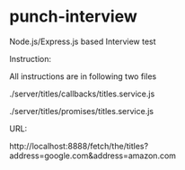 # punch-interview
Node.js/Express.js based Interview test


Instruction:

All instructions are in following two files

./server/titles/callbacks/titles.service.js

./server/titles/promises/titles.service.js


URL:

http://localhost:8888/fetch/the/titles?address=google.com&address=amazon.com